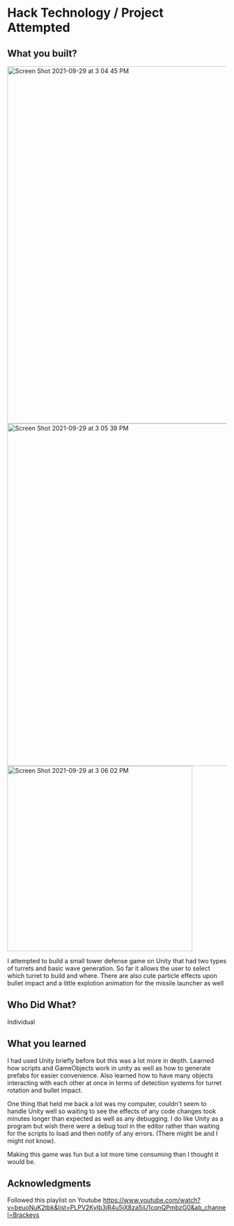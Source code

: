 # Hack Technology / Project Attempted


## What you built? 
<img width="820" alt="Screen Shot 2021-09-29 at 3 04 45 PM" src="https://user-images.githubusercontent.com/63322692/135332750-058abfb3-62c2-444f-8bb6-8639885ea495.png">
<img width="786" alt="Screen Shot 2021-09-29 at 3 05 39 PM" src="https://user-images.githubusercontent.com/63322692/135332751-8d2926fb-80e4-42e2-8fe7-208772f7924b.png">
<img width="425" alt="Screen Shot 2021-09-29 at 3 06 02 PM" src="https://user-images.githubusercontent.com/63322692/135332754-042b6370-46d5-4fbb-a41c-d2563714e8cc.png">


I attempted to build a small tower defense game on Unity that had two types of turrets and basic wave generation. So far it allows the user to select which turret to build and where. There are also cute particle effects upon bullet impact and a little explotion animation for the missile launcher as well


## Who Did What?

Individual 

## What you learned

I had used Unity briefly before but this was a lot more in depth. Learned how scripts and GameObjects work in unity as well as how to generate prefabs for easier convenience. Also learned how to have many objects interacting with each other at once in terms of detection systems for turret rotation and bullet impact. 

One thing that held me back a lot was my computer, couldn't seem to handle Unity well so waiting to see the effects of any code changes took minutes longer than expected as well as any debugging. I do like Unity as a program but wish there were a debug tool in the editor rather than waiting for the scripts to load and then notify of any errors. (There might be and I might not know). 

Making this game was fun but a lot more time consuming than I thought it would be. 

## Acknowledgments

Followed this playlist on Youtube 
https://www.youtube.com/watch?v=beuoNuK2tbk&list=PLPV2KyIb3jR4u5jX8za5iU1cqnQPmbzG0&ab_channel=Brackeys
